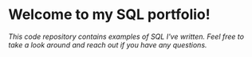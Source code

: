 # Welcome to my SQL portfolio! 

*This code repository contains examples of SQL I've written. Feel free to take a look around and reach out if you have any questions.*
